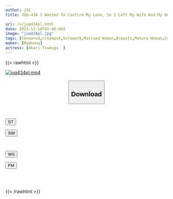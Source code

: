 ```yaml
---
author: j91
title: JUQ-434 I Wanted To Confirm My Love, So I Left My Wife And My Unfaithful Junior Alone For 3 Hours... My NTR Story About How My Wife Was Stolen From Me With A Total Of 16 Vaginal Cum Shots Without Pulling Out Tsumugi Akari

url: /v/juq434pl.html
date: 2023-11-10T02:46:00Z
image: "juq434pl.jpg"
tags: [Censored,Creampie,Solowork,Married Woman,Breasts,Mature Woman,Cuckold	 ]
maker: [Madonna]
actress: [Akari Tsumugi  ]
---
```



{{< rawhtml >}}

<div class="video" data-videoid="kpB7OdJ0pQCOL34">
    <a href="javascript:;">
        <img src="https://my.j91.asia/v/juq434pl.jpg" width="WIDTH" height="HEIGHT" alt="juq434pl.mp4" loading="lazy">
    </a>
</div>

<script type="text/javascript" src="https://j91.asia/asset/on-demand-st.js"></script>

<br>
  <link rel="stylesheet" href="https://j91.asia/asset/bs5.css">
  
  <center>
  <button class="btn btn-primary" type="button" data-bs-toggle="collapse" data-bs-target=".multi-collapse" aria-expanded="false" aria-controls="multiCollapseExample1 multiCollapseExample2"><h2>Download</h2></button></center>
</p>
<div class="row">
  <div class="col">
    <div class="collapse multi-collapse" id="multiCollapseExample1">
      <div class="card card-body">
	      	      <br>
<div class="buttons">  
<p><a href="https://streamtape.to/v/kpB7OdJ0pQCOL34" target="_blank"><button class="btn-hover color-3"><i class="fa fa-download"></i> ST</button></a></p>
<p><a href="https://sfastwish.com/azp5bqoji0rt" target="_blank"><button class="btn-hover color-2"><i class="fa fa-download"></i> SW</button></a></p></div>
    </div>
  </div>
</div>
  <div class="col">
    <div class="collapse multi-collapse" id="multiCollapseExample2">
      <div class="card card-body">
	      <br>
<div class="buttons">
<p><a href="javascript:;" target="_blank"><button class="btn-hover color-9"><i class="fa fa-download"></i> WS</button></a></p>
<p><a href="javascript:;" target="_blank"><button class="btn-hover color-8"><i class="fa fa-download"></i> FM</button></a></p></div>
<br><br>
      </div>
    </div>
  </div>
</div>

{{< /rawhtml >}}
